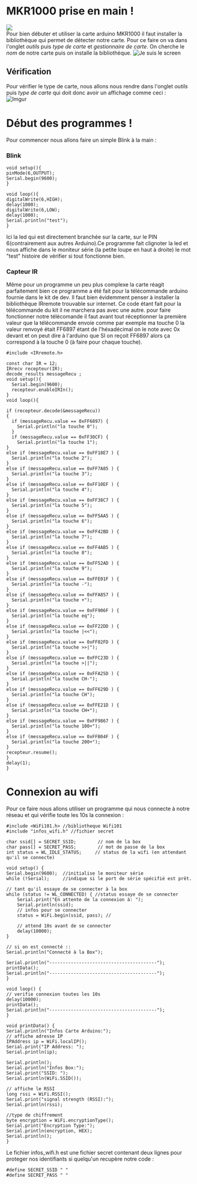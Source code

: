 # MKR1000 prise en main ! <br>
![](https://i.imgur.com/YfzdXIbm.jpg)<br>
Pour bien débuter et utiliser la carte arduino MKR1000 il faut installer la bibliothèque qui permet de détecter notre carte. Pour ce faire on va dans l'onglet *outils* puis *type de carte* et *gestionnaire de carte*. On cherche le *nom* de notre carte puis on installe la bibliothèque.
![Je suis le screen](https://i.imgur.com/pYETuny.jpg)

## Vérification 
Pour vérifier le type de carte, nous allons nous rendre dans l'onglet *outils* puis *type de carte* qui doit donc avoir un affichage comme ceci : <br>
![Imgur](https://i.imgur.com/54ZN6AQm.png)

# Début des programmes ! 
Pour commencer nous allons faire un simple Blink à la main : 
### Blink
    void setup(){
    pinMode(6,OUTPUT);
    Serial.begin(9600);
    }
 
    void loop(){
    digitalWrite(6,HIGH);
    delay(1000);
    digitalWrite(6,LOW);
    delay(1000);
    Serial.println("test");
    }

Ici la led qui est directement branchée sur la carte, sur le PIN 6(contrairement aux autres Arduino).Ce  programme fait clignoter la led et nous affiche dans le moniteur série (la petite loupe en haut à droite) le mot "test" histoire de vérifier si tout fonctionne bien.

### Capteur IR
Même pour un programme un peu plus complexe la carte réagit parfaitement bien ce programme a été fait pour la télécommande arduino fournie dans le kit de dev. Il faut bien évidemment penser à installer la bibliothèque IRremote trouvable sur internet. Ce code étant fait pour la télécommande du kit il ne marchera pas avec une autre. pour faire fonctionner notre télécomande il faut avant tout réceptionner la première valeur que la télécommande envoie comme par exemple ma touche 0 la valeur renvoyé était FF6897 étant de l'héxadécimal on le note avec 0x devant et on peut dire à l'arduino que SI on reçoit FF6897 alors ça correspond à la touche 0 (à faire pour chaque touche).

    #include <IRremote.h>

    const char IR = 12;
    IRrecv recepteur(IR);
    decode_results messageRecu ;
    void setup(){
      Serial.begin(9600);
      recepteur.enableIRIn();
    }
    void loop(){

    if (recepteur.decode(&messageRecu))
    {
      if (messageRecu.value == 0xFF6897) {
        Serial.println("la touche 0");
      }
      if (messageRecu.value == 0xFF30CF) {
        Serial.println("la touche 1");
    }
    else if (messageRecu.value == 0xFF18E7 ) {
      Serial.println("la touche 2");
    }
    else if (messageRecu.value == 0xFF7A85 ) {
      Serial.println("la touche 3");
    }
    else if (messageRecu.value == 0xFF10EF ) {
      Serial.println("la touche 4");
    }
    else if (messageRecu.value == 0xFF38C7 ) {
      Serial.println("la touche 5");
    }
    else if (messageRecu.value == 0xFF5AA5 ) {
      Serial.println("la touche 6");
    }
    else if (messageRecu.value == 0xFF42BD ) {
      Serial.println("la touche 7");
    }
    else if (messageRecu.value == 0xFF4AB5 ) {
      Serial.println("la touche 8");
    }
    else if (messageRecu.value == 0xFF52AD ) {
      Serial.println("la touche 9");
    }
    else if (messageRecu.value == 0xFFE01F ) {
      Serial.println("la touche -");
    }
    else if (messageRecu.value == 0xFFA857 ) {
      Serial.println("la touche +");
    }
    else if (messageRecu.value == 0xFF906F ) {
      Serial.println("la touche eq");
    }
    else if (messageRecu.value == 0xFF22DD ) {
      Serial.println("la touche |<<");
    }
    else if (messageRecu.value == 0xFF02FD ) {
      Serial.println("la touche >>|");
    }
    else if (messageRecu.value == 0xFFC23D ) {
      Serial.println("la touche >||");
    }
    else if (messageRecu.value == 0xFFA25D ) {
      Serial.println("la touche CH-");
    }
    else if (messageRecu.value == 0xFF629D ) {
      Serial.println("la touche CH");
    }
    else if (messageRecu.value == 0xFFE21D ) {
      Serial.println("la touche CH+");
    }
    else if (messageRecu.value == 0xFF9867 ) {
      Serial.println("la touche 100+");
    }
    else if (messageRecu.value == 0xFFB04F ) {
      Serial.println("la touche 200+");
    }
    recepteur.resume();
    }
    delay(1);
    }
# Connexion au wifi 

Pour ce faire nous allons utiliser un programme qui nous connecte à notre réseau et qui vérifie toute les 10s la connexion  :

    #include <WiFi101.h> //bibliotheque Wifi101
    #include "infos_wifi.h" //fichier secret 

    char ssid[] = SECRET_SSID;        // nom de la box
    char pass[] = SECRET_PASS;        // mot de passe de la box
    int status = WL_IDLE_STATUS;     // status de la wifi (en attendant qu'il se connecte)

    void setup() {
    Serial.begin(9600);  //initialise le moniteur série
    while (!Serial);     //indique si le port de série spécifié est prêt.

    // tant qu'il essaye de se connecter à la box
    while (status != WL_CONNECTED) { //status essaye de se connecter
        Serial.print("En attente de la connexion à: ");
        Serial.println(ssid);
        // infos pour se connecter
        status = WiFi.begin(ssid, pass); //

        // attend 10s avant de se connecter
        delay(10000);
    }

    // si on est connecté ::
    Serial.println("Connecté à la Box");
    
    Serial.println("----------------------------------------");
    printData();
    Serial.println("----------------------------------------");
    }

    void loop() {
    // verifie connexion toutes les 10s
    delay(10000);
    printData();
    Serial.println("----------------------------------------");
    }

    void printData() {
    Serial.println("Infos Carte Arduino:");
    // affiche adresse IP
    IPAddress ip = WiFi.localIP();
    Serial.print("IP Address: ");
    Serial.println(ip);

    Serial.println();
    Serial.println("Infos Box:");
    Serial.print("SSID: ");
    Serial.println(WiFi.SSID());

    // affiche le RSSI
    long rssi = WiFi.RSSI();
    Serial.print("signal strength (RSSI):");
    Serial.println(rssi);

    //type de chiffrement 
    byte encryption = WiFi.encryptionType();
    Serial.print("Encryption Type:");
    Serial.println(encryption, HEX);
    Serial.println();
    }

Le fichier infos_wifi.h est une fichier secret contenant deux lignes pour proteger nos identifiants si quelqu'un recupère notre code :

    #define SECRET_SSID " "
    #define SECRET_PASS " "
